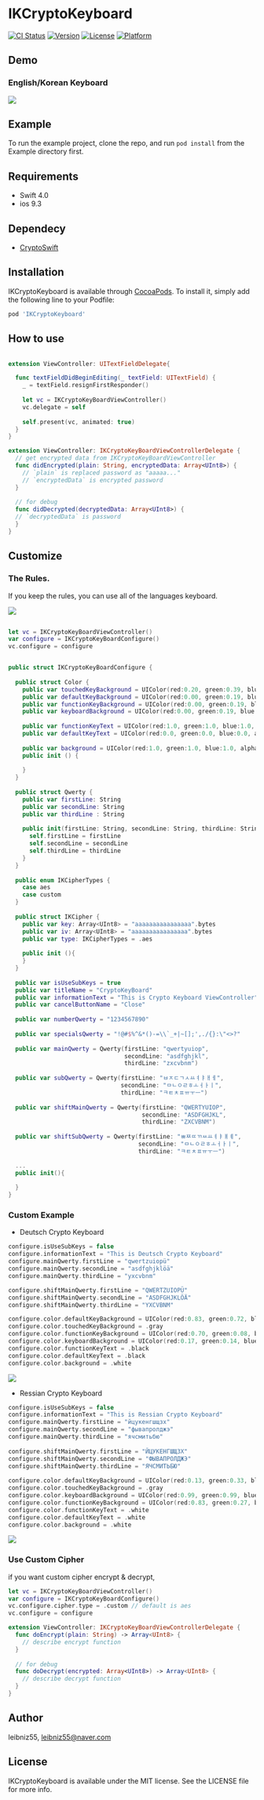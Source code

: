 # IKCryptoKeyboard

[![CI Status](https://img.shields.io/travis/leibniz55/IKCryptoKeyboard.svg?style=flat)](https://travis-ci.org/leibniz55/IKCryptoKeyboard)
[![Version](https://img.shields.io/cocoapods/v/IKCryptoKeyboard.svg?style=flat)](https://cocoapods.org/pods/IKCryptoKeyboard)
[![License](https://img.shields.io/cocoapods/l/IKCryptoKeyboard.svg?style=flat)](https://cocoapods.org/pods/IKCryptoKeyboard)
[![Platform](https://img.shields.io/cocoapods/p/IKCryptoKeyboard.svg?style=flat)](https://cocoapods.org/pods/IKCryptoKeyboard)

## Demo
### English/Korean Keyboard
<img src="/Screenshots/show_me_the_money.gif" />

## Example

To run the example project, clone the repo, and run `pod install` from the Example directory first.

## Requirements

- Swift 4.0
- ios 9.3

## Dependecy
- [CryptoSwift](https://github.com/krzyzanowskim/CryptoSwift)

## Installation

IKCryptoKeyboard is available through [CocoaPods](https://cocoapods.org). To install
it, simply add the following line to your Podfile:

```ruby
pod 'IKCryptoKeyboard'
```

## How to use

``` swift

extension ViewController: UITextFieldDelegate{

  func textFieldDidBeginEditing(_ textField: UITextField) {
    _ = textField.resignFirstResponder()
    
    let vc = IKCryptoKeyBoardViewController()
    vc.delegate = self
    
    self.present(vc, animated: true)
  }
}

extension ViewController: IKCryptoKeyBoardViewControllerDelegate {
  // get encrypted data from IKCryptoKeyBoardViewController
  func didEncrypted(plain: String, encryptedData: Array<UInt8>) {
    // `plain` is replaced password as "aaaaa..."
    // `encryptedData` is encrypted password
  }
  
  // for debug
  func didDecrypted(decryptedData: Array<UInt8>) {
  // `decryptedData` is password
  }
}


```

## Customize

### The Rules.

If you keep the rules, you can use all of the languages keyboard. 

<img src="/Screenshots/IKCryptoKeyboard_Description.png" />


``` swift

let vc = IKCryptoKeyBoardViewController()
var configure = IKCryptoKeyBoardConfigure()
vc.configure = configure


public struct IKCryptoKeyBoardConfigure {
  
  public struct Color {
    public var touchedKeyBackground = UIColor(red:0.20, green:0.39, blue:0.73, alpha:1.0)
    public var defaultKeyBackground = UIColor(red:0.00, green:0.19, blue:0.53, alpha:1.0)
    public var functionKeyBackground = UIColor(red:0.00, green:0.19, blue:0.53, alpha:1.0)
    public var keyboardBackground = UIColor(red:0.00, green:0.19, blue:0.53, alpha:1.0)
    
    public var functionKeyText = UIColor(red:1.0, green:1.0, blue:1.0, alpha:1.0)
    public var defaultKeyText = UIColor(red:0.0, green:0.0, blue:0.0, alpha:1.0)
    
    public var background = UIColor(red:1.0, green:1.0, blue:1.0, alpha:1.0)
    public init () {
      
    }
  }
  
  public struct Qwerty {
    public var firstLine: String
    public var secondLine: String
    public var thirdLine : String
    
    public init(firstLine: String, secondLine: String, thirdLine: String){
      self.firstLine = firstLine
      self.secondLine = secondLine
      self.thirdLine = thirdLine
    }
  }
  
  public enum IKCipherTypes {
    case aes
    case custom
  }
  
  public struct IKCipher {
    public var key: Array<UInt8> = "aaaaaaaaaaaaaaaa".bytes
    public var iv: Array<UInt8> = "aaaaaaaaaaaaaaaa".bytes
    public var type: IKCipherTypes = .aes
    
    public init (){
    }
  }
  
  public var isUseSubKeys = true
  public var titleName = "CryptoKeyBoard"
  public var informationText = "This is Crypto Keyboard ViewController"
  public var cancelButtonName = "Close"
  
  public var numberQwerty = "1234567890"
  
  public var specialsQwerty = "!@#$%^&*()-=\\`_+|~[];',./{}:\"<>?"
  
  public var mainQwerty = Qwerty(firstLine: "qwertyuiop",
                                 secondLine: "asdfghjkl",
                                 thirdLine: "zxcvbnm")
  
  public var subQwerty = Qwerty(firstLine: "ㅂㅈㄷㄱㅅㅛㅕㅑㅐㅔ",
                                secondLine: "ㅁㄴㅇㄹㅎㅗㅓㅏㅣ",
                                thirdLine: "ㅋㅌㅊㅍㅠㅜㅡ")
  
  public var shiftMainQwerty = Qwerty(firstLine: "QWERTYUIOP",
                                      secondLine: "ASDFGHJKL",
                                      thirdLine: "ZXCVBNM")
  
  public var shiftSubQwerty = Qwerty(firstLine: "ㅃㅉㄸㄲㅆㅛㅕㅑㅒㅖ",
                                     secondLine: "ㅁㄴㅇㄹㅎㅗㅓㅏㅣ",
                                     thirdLine: "ㅋㅌㅊㅍㅠㅜㅡ")

  ...
  public init(){
    
  }
}

```

### Custom Example
- Deutsch Crypto Keyboard
``` swift
configure.isUseSubKeys = false
configure.informationText = "This is Deutsch Crypto Keyboard"
configure.mainQwerty.firstLine = "qwertzuiopü"
configure.mainQwerty.secondLine = "asdfghjklöä"
configure.mainQwerty.thirdLine = "yxcvbnm"

configure.shiftMainQwerty.firstLine = "QWERTZUIOPÜ"
configure.shiftMainQwerty.secondLine = "ASDFGHJKLÖÄ"
configure.shiftMainQwerty.thirdLine = "YXCVBNM"

configure.color.defaultKeyBackground = UIColor(red:0.83, green:0.72, blue:0.21, alpha:1.0)
configure.color.touchedKeyBackground = .gray
configure.color.functionKeyBackground = UIColor(red:0.70, green:0.08, blue:0.08, alpha:1.0)
configure.color.keyboardBackground = UIColor(red:0.17, green:0.14, blue:0.14, alpha:1.0)
configure.color.functionKeyText = .black
configure.color.defaultKeyText = .black
configure.color.background = .white
```
<img src="/Screenshots/Deutsch.png" />
 
- Ressian Crypto Keyboard
``` swift
configure.isUseSubKeys = false
configure.informationText = "This is Ressian Crypto Keyboard"
configure.mainQwerty.firstLine = "йцукенгшщзх"
configure.mainQwerty.secondLine = "фывапролджэ"
configure.mainQwerty.thirdLine = "ячсмитьбю"
    
configure.shiftMainQwerty.firstLine = "ЙЦУКЕНГШЩЗХ"
configure.shiftMainQwerty.secondLine = "ФЫВАПРОЛДЖЭ"
configure.shiftMainQwerty.thirdLine = "ЯЧСМИТЬБЮ"
    
configure.color.defaultKeyBackground = UIColor(red:0.13, green:0.33, blue:0.99, alpha:1.0)
configure.color.touchedKeyBackground = .gray
configure.color.keyboardBackground = UIColor(red:0.99, green:0.99, blue:0.99, alpha:1.0)
configure.color.functionKeyBackground = UIColor(red:0.83, green:0.27, blue:0.27, alpha:1.0)
configure.color.functionKeyText = .white
configure.color.defaultKeyText = .white
configure.color.background = .white
```
<img src="/Screenshots/Ressian.png" />


### Use Custom Cipher
if you want custom cipher encrypt & decrypt,

``` swift
let vc = IKCryptoKeyBoardViewController()
var configure = IKCryptoKeyBoardConfigure()
vc.configure.cipher.type = .custom // default is aes
vc.configure = configure

extension ViewController: IKCryptoKeyBoardViewControllerDelegate {
  func doEncrypt(plain: String) -> Array<UInt8> {
    // describe encrypt function
  }
  
  // for debug
  func doDecrypt(encrypted: Array<UInt8>) -> Array<UInt8> {
    // describe decrypt function
  }
}

```

## Author

leibniz55, leibniz55@naver.com

## License

IKCryptoKeyboard is available under the MIT license. See the LICENSE file for more info.
